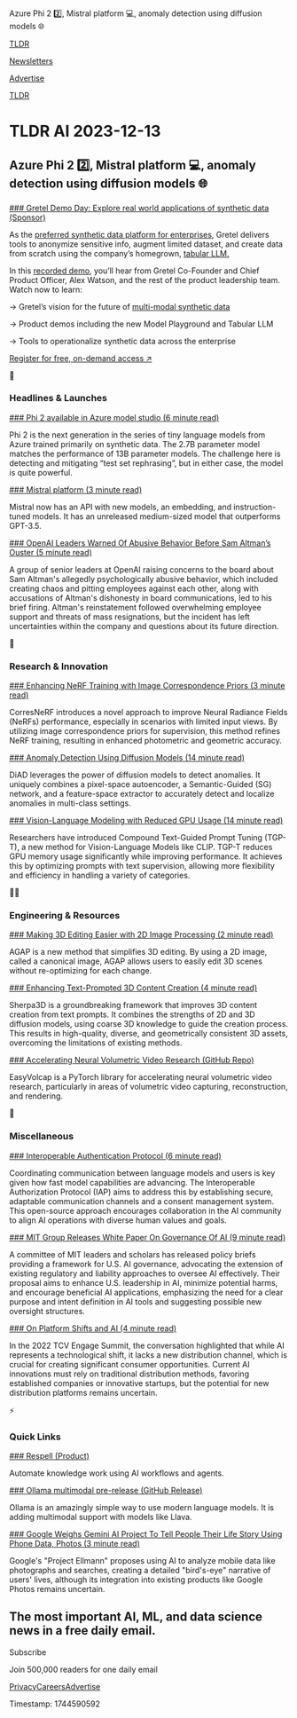 Azure Phi 2 2️⃣, Mistral platform 💻, anomaly detection using diffusion models 🌐

[TLDR](/)

[Newsletters](/newsletters)

[Advertise](https://advertise.tldr.tech/)

[TLDR](/)

# TLDR AI 2023-12-13

## Azure Phi 2 2️⃣, Mistral platform 💻, anomaly detection using diffusion models 🌐

### 

[### Gretel Demo Day: Explore real world applications of synthetic data (Sponsor)](https://info.gretel.ai/gretel-demo-day-nov-23?utm_source=tldr-ai&amp;utm_campaign=20231213)

As the [preferred synthetic data platform for enterprises](https://info.gretel.ai/gretel-demo-day-nov-23?utm_source=tldr-ai&utm_campaign=20231213), Gretel delivers tools to anonymize sensitive info, augment limited dataset, and create data from scratch using the company’s homegrown, [tabular LLM.](https://info.gretel.ai/gretel-demo-day-nov-23?utm_source=tldr-ai&utm_campaign=20231213)

In this [recorded demo](https://info.gretel.ai/gretel-demo-day-nov-23?utm_source=tldr-ai&utm_campaign=20231213), you’ll hear from Gretel Co-Founder and Chief Product Officer, Alex Watson, and the rest of the product leadership team. Watch now to learn:

→ Gretel’s vision for the future of [multi-modal synthetic data](https://info.gretel.ai/gretel-demo-day-nov-23?utm_source=tldr-ai&utm_campaign=20231213)

→ Product demos including the new Model Playground and Tabular LLM

→ Tools to operationalize synthetic data across the enterprise

[Register for free, on-demand access ↗️](https://info.gretel.ai/gretel-demo-day-nov-23?utm_source=tldr-ai&utm_campaign=20231213)

🚀

### Headlines & Launches

[### Phi 2 available in Azure model studio (6 minute read)](https://www.microsoft.com/en-us/research/blog/phi-2-the-surprising-power-of-small-language-models/?utm_source=tldrai)

Phi 2 is the next generation in the series of tiny language models from Azure trained primarily on synthetic data. The 2.7B parameter model matches the performance of 13B parameter models. The challenge here is detecting and mitigating “test set rephrasing”, but in either case, the model is quite powerful.

[### Mistral platform (3 minute read)](https://mistral.ai/news/la-plateforme/?utm_source=tldrai)

Mistral now has an API with new models, an embedding, and instruction-tuned models. It has an unreleased medium-sized model that outperforms GPT-3.5.

[### OpenAI Leaders Warned Of Abusive Behavior Before Sam Altman’s Ouster (5 minute read)](https://www.msn.com/en-us/money/companies/warning-from-openai-leaders-helped-trigger-sam-altman-s-ouster/ar-AA1ldAfV?utm_source=tldrai)

A group of senior leaders at OpenAI raising concerns to the board about Sam Altman's allegedly psychologically abusive behavior, which included creating chaos and pitting employees against each other, along with accusations of Altman's dishonesty in board communications, led to his brief firing. Altman's reinstatement followed overwhelming employee support and threats of mass resignations, but the incident has left uncertainties within the company and questions about its future direction.

🧠

### Research & Innovation

[### Enhancing NeRF Training with Image Correspondence Priors (3 minute read)](https://yxlao.github.io/corres-nerf/?utm_source=tldrai)

CorresNeRF introduces a novel approach to improve Neural Radiance Fields (NeRFs) performance, especially in scenarios with limited input views. By utilizing image correspondence priors for supervision, this method refines NeRF training, resulting in enhanced photometric and geometric accuracy.

[### Anomaly Detection Using Diffusion Models (14 minute read)](https://arxiv.org/abs/2312.06607v1?utm_source=tldrai)

DiAD leverages the power of diffusion models to detect anomalies. It uniquely combines a pixel-space autoencoder, a Semantic-Guided (SG) network, and a feature-space extractor to accurately detect and localize anomalies in multi-class settings.

[### Vision-Language Modeling with Reduced GPU Usage (14 minute read)](https://arxiv.org/abs/2312.06401v1?utm_source=tldrai)

Researchers have introduced Compound Text-Guided Prompt Tuning (TGP-T), a new method for Vision-Language Models like CLIP. TGP-T reduces GPU memory usage significantly while improving performance. It achieves this by optimizing prompts with text supervision, allowing more flexibility and efficiency in handling a variety of categories.

👨‍💻

### Engineering & Resources

[### Making 3D Editing Easier with 2D Image Processing (2 minute read)](https://felixcheng97.github.io/AGAP/?utm_source=tldrai)

AGAP is a new method that simplifies 3D editing. By using a 2D image, called a canonical image, AGAP allows users to easily edit 3D scenes without re-optimizing for each change.

[### Enhancing Text-Prompted 3D Content Creation (4 minute read)](https://liuff19.github.io/Sherpa3D/?utm_source=tldrai)

Sherpa3D is a groundbreaking framework that improves 3D content creation from text prompts. It combines the strengths of 2D and 3D diffusion models, using coarse 3D knowledge to guide the creation process. This results in high-quality, diverse, and geometrically consistent 3D assets, overcoming the limitations of existing methods.

[### Accelerating Neural Volumetric Video Research (GitHub Repo)](https://github.com/zju3dv/easyvolcap?utm_source=tldrai)

EasyVolcap is a PyTorch library for accelerating neural volumetric video research, particularly in areas of volumetric video capturing, reconstruction, and rendering.

🎁

### Miscellaneous

[### Interoperable Authentication Protocol (6 minute read)](https://www.artifact.io/iap?utm_source=tldrai)

Coordinating communication between language models and users is key given how fast model capabilities are advancing. The Interoperable Authorization Protocol (IAP) aims to address this by establishing secure, adaptable communication channels and a consent management system. This open-source approach encourages collaboration in the AI community to align AI operations with diverse human values and goals.

[### MIT Group Releases White Paper On Governance Of AI (9 minute read)](https://news.mit.edu/2023/mit-group-releases-white-papers-governance-ai-1211?utm_source=tldrai)

A committee of MIT leaders and scholars has released policy briefs providing a framework for U.S. AI governance, advocating the extension of existing regulatory and liability approaches to oversee AI effectively. Their proposal aims to enhance U.S. leadership in AI, minimize potential harms, and encourage beneficial AI applications, emphasizing the need for a clear purpose and intent definition in AI tools and suggesting possible new oversight structures.

[### On Platform Shifts and AI (4 minute read)](https://caseyaccidental.com/on-platform-shifts-and-ai/?utm_source=tldrai)

In the 2022 TCV Engage Summit, the conversation highlighted that while AI represents a technological shift, it lacks a new distribution channel, which is crucial for creating significant consumer opportunities. Current AI innovations must rely on traditional distribution methods, favoring established companies or innovative startups, but the potential for new distribution platforms remains uncertain.

⚡️

### Quick Links

[### Respell (Product)](https://www.respell.ai/?utm_source=tldrai)

Automate knowledge work using AI workflows and agents.

[### Ollama multimodal pre-release (GitHub Release)](https://github.com/jmorganca/ollama/releases/tag/v0.1.15?utm_source=tldrai)

Ollama is an amazingly simple way to use modern language models. It is adding multimodal support with models like Llava.

[### Google Weighs Gemini AI Project To Tell People Their Life Story Using Phone Data, Photos (3 minute read)](https://www.cnbc.com/2023/12/08/google-weighing-project-ellmann-uses-gemini-ai-to-tell-life-stories.html?utm_source=tldrai)

Google's "Project Ellmann" proposes using AI to analyze mobile data like photographs and searches, creating a detailed "bird's-eye" narrative of users' lives, although its integration into existing products like Google Photos remains uncertain.

## The most important AI, ML, and data science news in a free daily email.

Subscribe

Join 500,000 readers for one daily email

[Privacy](/privacy)[Careers](https://jobs.ashbyhq.com/tldr.tech)[Advertise](/ai/advertise)

Timestamp: 1744590592